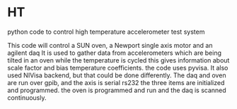 # HT
python code to control high temperature accelerometer test system

This code will control a SUN oven, a Newport single axis motor and an agilent daq
It is used to gather data from accelerometers which are being tilted in an oven while the temperature is cycled
this gives information about scale factor and bias temperature coefficients.
the code uses pyvisa. It also used NIVisa backend, but that could be done differently.
The daq and oven are run over gpib, and the axis is serial rs232
the three items are initialized and programmed.
the oven is programmed and run and the daq is scanned continuously.

